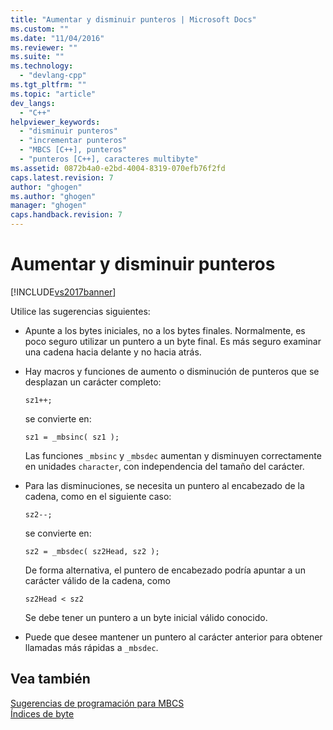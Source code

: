 ```yaml
---
title: "Aumentar y disminuir punteros | Microsoft Docs"
ms.custom: ""
ms.date: "11/04/2016"
ms.reviewer: ""
ms.suite: ""
ms.technology: 
  - "devlang-cpp"
ms.tgt_pltfrm: ""
ms.topic: "article"
dev_langs: 
  - "C++"
helpviewer_keywords: 
  - "disminuir punteros"
  - "incrementar punteros"
  - "MBCS [C++], punteros"
  - "punteros [C++], caracteres multibyte"
ms.assetid: 0872b4a0-e2bd-4004-8319-070efb76f2fd
caps.latest.revision: 7
author: "ghogen"
ms.author: "ghogen"
manager: "ghogen"
caps.handback.revision: 7
---
```

# Aumentar y disminuir punteros
[!INCLUDE[vs2017banner](../assembler/inline/includes/vs2017banner.md)]

Utilice las sugerencias siguientes:  
  
-   Apunte a los bytes iniciales, no a los bytes finales.  Normalmente, es poco seguro utilizar un puntero a un byte final.  Es más seguro examinar una cadena hacia delante y no hacia atrás.  
  
-   Hay macros y funciones de aumento o disminución de punteros que se desplazan un carácter completo:  
  
    ```  
    sz1++;  
    ```  
  
     se convierte en:  
  
    ```  
    sz1 = _mbsinc( sz1 );  
    ```  
  
     Las funciones `_mbsinc` y `_mbsdec` aumentan y disminuyen correctamente en unidades `character`, con independencia del tamaño del carácter.  
  
-   Para las disminuciones, se necesita un puntero al encabezado de la cadena, como en el siguiente caso:  
  
    ```  
    sz2--;  
    ```  
  
     se convierte en:  
  
    ```  
    sz2 = _mbsdec( sz2Head, sz2 );  
    ```  
  
     De forma alternativa, el puntero de encabezado podría apuntar a un carácter válido de la cadena, como  
  
    ```  
    sz2Head < sz2  
    ```  
  
     Se debe tener un puntero a un byte inicial válido conocido.  
  
-   Puede que desee mantener un puntero al carácter anterior para obtener llamadas más rápidas a `_mbsdec`.  
  
## Vea también  
 [Sugerencias de programación para MBCS](../Topic/MBCS%20Programming%20Tips.md)   
 [Índices de byte](../text/byte-indices.md)